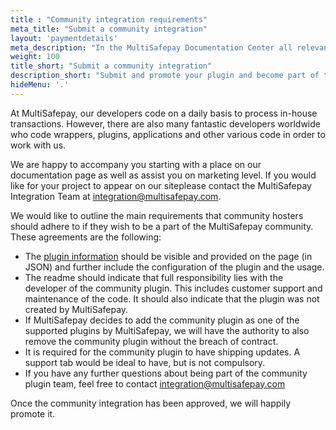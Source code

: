 ```yaml
---
title : "Community integration requirements"
meta_title: "Submit a community integration"
layout: 'paymentdetails'
meta_description: "In the MultiSafepay Documentation Center all relevant information regarding our Plugins and API. As well as Support pages for Payment Method, Tools and General Questions. You can also find the contact details of our Support Team and Integration Team."
weight: 100
title_short: "Submit a community integration"
description_short: "Submit and promote your plugin and become part of the MultiSafepay community."
hideMenu: '.'
---
```


At MultiSafepay, our developers code on a daily basis to process in-house transactions. However, there are also many fantastic developers worldwide who code wrappers, plugins, applications and other various code in order to work with us.

We are happy to accompany you starting with a place on our documentation page as well as assist you on marketing level. If you would like for your project to appear on our siteplease contact the MultiSafepay Integration Team at <integration@multisafepay.com>.

We would like to outline the main requirements that community hosters should adhere to if they wish to be a part of the MultiSafepay community.
 These agreements are the following:

* The [plugin information](https://docs.multisafepay.com/api/#plugin-information) should be visible and provided on the page (in JSON) and further include the configuration of the plugin and the usage.
* The readme should indicate that full responsibility lies with the developer of the community plugin. This includes customer support and maintenance of the code. It should also indicate that the plugin was not created by MultiSafepay.
* If MultiSafepay decides to add the community plugin as one of the supported plugins by MultiSafepay, we will have the authority to also remove the community plugin without the breach of contract.
* It is required for the community plugin to have shipping updates. A support tab would be ideal to have, but is not compulsory.
* If you have any further questions about being part of the community plugin team, feel free to contact <integration@multisafepay.com>

Once the community integration has been approved, we will happily promote it.